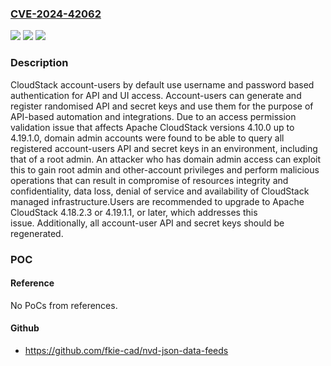 ### [CVE-2024-42062](https://cve.mitre.org/cgi-bin/cvename.cgi?name=CVE-2024-42062)
![](https://img.shields.io/static/v1?label=Product&message=Apache%20CloudStack&color=blue)
![](https://img.shields.io/static/v1?label=Version&message=4.10.0%3C%3D%204.18.2.2%20&color=brighgreen)
![](https://img.shields.io/static/v1?label=Vulnerability&message=CWE-200%20Exposure%20of%20Sensitive%20Information%20to%20an%20Unauthorized%20Actor&color=brighgreen)

### Description

CloudStack account-users by default use username and password based authentication for API and UI access. Account-users can generate and register randomised API and secret keys and use them for the purpose of API-based automation and integrations. Due to an access permission validation issue that affects Apache CloudStack versions 4.10.0 up to 4.19.1.0, domain admin accounts were found to be able to query all registered account-users API and secret keys in an environment, including that of a root admin. An attacker who has domain admin access can exploit this to gain root admin and other-account privileges and perform malicious operations that can result in compromise of resources integrity and confidentiality, data loss, denial of service and availability of CloudStack managed infrastructure.Users are recommended to upgrade to Apache CloudStack 4.18.2.3 or 4.19.1.1, or later, which addresses this issue. Additionally, all account-user API and secret keys should be regenerated.

### POC

#### Reference
No PoCs from references.

#### Github
- https://github.com/fkie-cad/nvd-json-data-feeds

